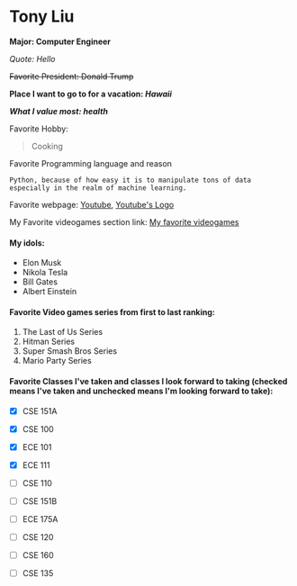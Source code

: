 # Tony Liu
**Major: Computer Engineer**

_Quote: Hello_

~~Favorite President: Donald Trump~~

**Place I want to go to for a vacation: _Hawaii_**

***What I value most: health***

Favorite Hobby:
>Cooking

Favorite Programming language and reason
```
Python, because of how easy it is to manipulate tons of data especially in the realm of machine learning.
```

Favorite webpage: [Youtube](https://www.youtube.com), [Youtube's Logo](./Youtube%20Logo.jpg)

My Favorite videogames section link:
[My favorite videogames](https://github.com/tsl001/CSE-110-Lab-Week-1/blob/fav-programming-language/index.md#favorite-video-games-series-from-first-to-last-ranking)

#### My idols:
- Elon Musk
- Nikola Tesla
- Bill Gates
- Albert Einstein

#### Favorite Video games series from first to last ranking:
1. The Last of Us Series
2. Hitman Series
3. Super Smash Bros Series
4. Mario Party Series

#### Favorite Classes I've taken and classes I look forward to taking (checked means I've taken and unchecked means I'm looking forward to take):

- [x] CSE 151A
- [x] CSE 100
- [x] ECE 101
- [x] ECE 111
- [ ] CSE 110
- [ ] CSE 151B
- [ ] ECE 175A
- [ ] CSE 120
- [ ] CSE 160
- [ ] CSE 135






